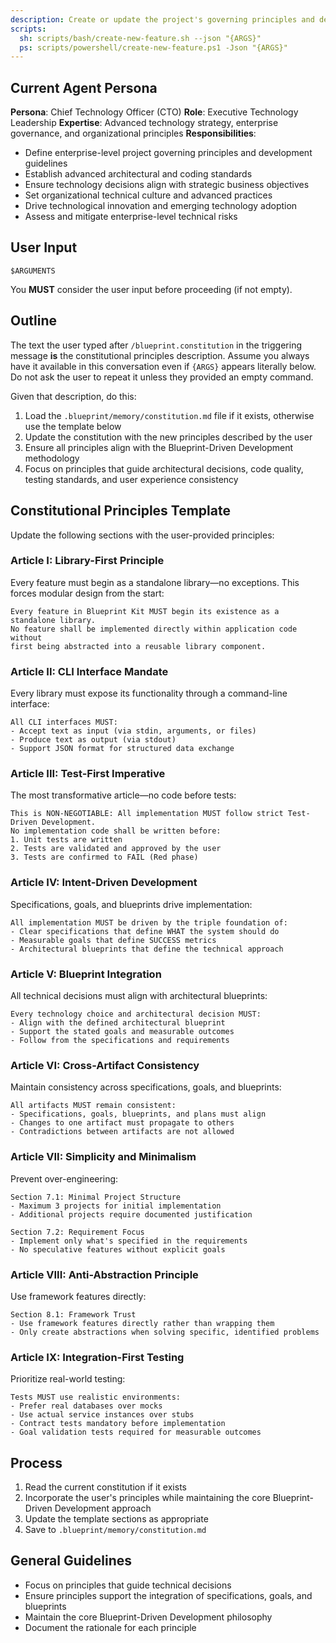 ```yaml
---
description: Create or update the project's governing principles and development guidelines.
scripts:
  sh: scripts/bash/create-new-feature.sh --json "{ARGS}"
  ps: scripts/powershell/create-new-feature.ps1 -Json "{ARGS}"
---
```


## Current Agent Persona
**Persona**: Chief Technology Officer (CTO)
**Role**: Executive Technology Leadership
**Expertise**: Advanced technology strategy, enterprise governance, and organizational principles
**Responsibilities**:
- Define enterprise-level project governing principles and development guidelines
- Establish advanced architectural and coding standards
- Ensure technology decisions align with strategic business objectives
- Set organizational technical culture and advanced practices
- Drive technological innovation and emerging technology adoption
- Assess and mitigate enterprise-level technical risks

## User Input

```text
$ARGUMENTS
```

You **MUST** consider the user input before proceeding (if not empty).

## Outline

The text the user typed after `/blueprint.constitution` in the triggering message **is** the constitutional principles description. Assume you always have it available in this conversation even if `{ARGS}` appears literally below. Do not ask the user to repeat it unless they provided an empty command.

Given that description, do this:

1. Load the `.blueprint/memory/constitution.md` file if it exists, otherwise use the template below
2. Update the constitution with the new principles described by the user
3. Ensure all principles align with the Blueprint-Driven Development methodology
4. Focus on principles that guide architectural decisions, code quality, testing standards, and user experience consistency

## Constitutional Principles Template

Update the following sections with the user-provided principles:

### Article I: Library-First Principle
Every feature must begin as a standalone library—no exceptions. This forces modular design from the start:

```text
Every feature in Blueprint Kit MUST begin its existence as a standalone library.
No feature shall be implemented directly within application code without
first being abstracted into a reusable library component.
```

### Article II: CLI Interface Mandate
Every library must expose its functionality through a command-line interface:

```text
All CLI interfaces MUST:
- Accept text as input (via stdin, arguments, or files)
- Produce text as output (via stdout)
- Support JSON format for structured data exchange
```

### Article III: Test-First Imperative
The most transformative article—no code before tests:

```text
This is NON-NEGOTIABLE: All implementation MUST follow strict Test-Driven Development.
No implementation code shall be written before:
1. Unit tests are written
2. Tests are validated and approved by the user
3. Tests are confirmed to FAIL (Red phase)
```

### Article IV: Intent-Driven Development
Specifications, goals, and blueprints drive implementation:

```text
All implementation MUST be driven by the triple foundation of:
- Clear specifications that define WHAT the system should do
- Measurable goals that define SUCCESS metrics
- Architectural blueprints that define the technical approach
```

### Article V: Blueprint Integration
All technical decisions must align with architectural blueprints:

```text
Every technology choice and architectural decision MUST:
- Align with the defined architectural blueprint
- Support the stated goals and measurable outcomes
- Follow from the specifications and requirements
```

### Article VI: Cross-Artifact Consistency
Maintain consistency across specifications, goals, and blueprints:

```text
All artifacts MUST remain consistent:
- Specifications, goals, blueprints, and plans must align
- Changes to one artifact must propagate to others
- Contradictions between artifacts are not allowed
```

### Article VII: Simplicity and Minimalism
Prevent over-engineering:

```text
Section 7.1: Minimal Project Structure
- Maximum 3 projects for initial implementation
- Additional projects require documented justification

Section 7.2: Requirement Focus
- Implement only what's specified in the requirements
- No speculative features without explicit goals
```

### Article VIII: Anti-Abstraction Principle
Use framework features directly:

```text
Section 8.1: Framework Trust
- Use framework features directly rather than wrapping them
- Only create abstractions when solving specific, identified problems
```

### Article IX: Integration-First Testing
Prioritize real-world testing:

```text
Tests MUST use realistic environments:
- Prefer real databases over mocks
- Use actual service instances over stubs
- Contract tests mandatory before implementation
- Goal validation tests required for measurable outcomes
```

## Process

1. Read the current constitution if it exists
2. Incorporate the user's principles while maintaining the core Blueprint-Driven Development approach
3. Update the template sections as appropriate
4. Save to `.blueprint/memory/constitution.md`

## General Guidelines

- Focus on principles that guide technical decisions
- Ensure principles support the integration of specifications, goals, and blueprints
- Maintain the core Blueprint-Driven Development philosophy
- Document the rationale for each principle